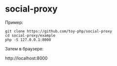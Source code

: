 # social-proxy

Пример:

```code
git clone https://github.com/toy-php/social-proxy
cd social-proxy/example
php -S 127.0.0.1:8000
```

Затем в браузере:

http://localhost:8000